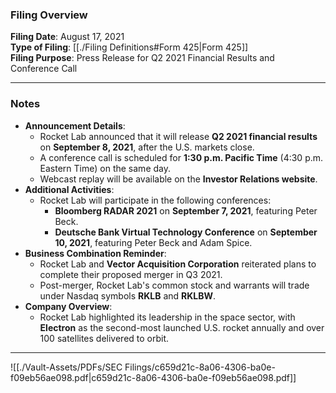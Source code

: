 ### Filing Overview

**Filing Date**: August 17, 2021  
**Type of Filing**: [[./Filing Definitions#Form 425|Form 425]]  
**Filing Purpose**: Press Release for Q2 2021 Financial Results and Conference Call

---
### Notes

- **Announcement Details**:
    - Rocket Lab announced that it will release **Q2 2021 financial results** on **September 8, 2021**, after the U.S. markets close.
    - A conference call is scheduled for **1:30 p.m. Pacific Time** (4:30 p.m. Eastern Time) on the same day.
    - Webcast replay will be available on the **Investor Relations website**.
- **Additional Activities**:
    - Rocket Lab will participate in the following conferences:
        - **Bloomberg RADAR 2021** on **September 7, 2021**, featuring Peter Beck.
        - **Deutsche Bank Virtual Technology Conference** on **September 10, 2021**, featuring Peter Beck and Adam Spice.
- **Business Combination Reminder**:
    - Rocket Lab and **Vector Acquisition Corporation** reiterated plans to complete their proposed merger in Q3 2021.
    - Post-merger, Rocket Lab's common stock and warrants will trade under Nasdaq symbols **RKLB** and **RKLBW**.
- **Company Overview**:
    - Rocket Lab highlighted its leadership in the space sector, with **Electron** as the second-most launched U.S. rocket annually and over 100 satellites delivered to orbit.

---

![[./Vault-Assets/PDFs/SEC Filings/c659d21c-8a06-4306-ba0e-f09eb56ae098.pdf|c659d21c-8a06-4306-ba0e-f09eb56ae098.pdf]]